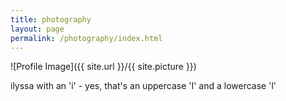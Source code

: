```yaml
---
title: photography
layout: page
permalink: /photography/index.html
---
```

![Profile Image]({{ site.url }}/{{ site.picture }})

ilyssa with an 'i' - yes, that's an uppercase 'I' and a lowercase 'l'<br>
